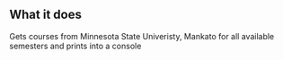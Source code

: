 ## What it does ##

Gets courses from Minnesota State Univeristy, Mankato for all available semesters and prints into a console



